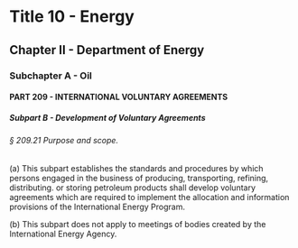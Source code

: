 
# Title 10 - Energy
## Chapter II - Department of Energy
### Subchapter A - Oil
#### PART 209 - INTERNATIONAL VOLUNTARY AGREEMENTS
##### Subpart B - Development of Voluntary Agreements
###### § 209.21 Purpose and scope.

(a) This subpart establishes the standards and procedures by which persons engaged in the business of producing, transporting, refining, distributing. or storing petroleum products shall develop voluntary agreements which are required to implement the allocation and information provisions of the International Energy Program.

(b) This subpart does not apply to meetings of bodies created by the International Energy Agency.
